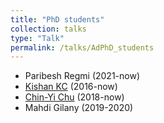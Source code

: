 ```yaml
---
title: "PhD students"
collection: talks
type: "Talk"
permalink: /talks/AdPhD_students
---
```


* Paribesh Regmi (2021-now)
* [Kishan KC](https://kishankc.com.np) (2016-now)
* [Chin-Yi Chu](https://www.urmc.rochester.edu/people/23690042-chin-yi-chu) (2018-now)
* Mahdi Gilany (2019-2020)

